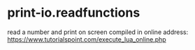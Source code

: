 # print-io.readfunctions
read a number and print on screen
compiled in online address: https://www.tutorialspoint.com/execute_lua_online.php
